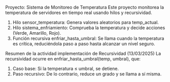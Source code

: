 Proyecto: Sistema de Monitoreo de Temperatura 
Este proyecto monitorea la temperatura de servidores en tiempo real usando hilos y recursividad.

1. Hilo sensor_temperatura: Genera valores aleatorios para temp_actual.
2. Hilo sistema_enfriamiento: Comprueba la temperatura y decide acciones (Verde, Amarillo, Rojo).
3. Función recursiva enfriar_hasta_umbral: Se llama cuando la temperatura es crítica, reduciéndola paso a paso hasta alcanzar un nivel seguro.


Resumen de la actividad implementación de Recursividad (13/03/2025)
La recursividad ocurre en enfriar_hasta_umbral(temp, umbral), que:

1. Caso base: Si la temperatura ≤ umbral, se detiene.
2. Paso recursivo: De lo contrario, reduce un grado y se llama a sí misma.
